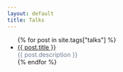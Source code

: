 ```yaml
---
layout: default
title: Talks
---
```

<ul class="posts">
  {% for post in site.tags["talks"] %}
    <li>
      <a href="{{ post.external_url }}">{{ post.title }}</a>
      <div class="text" style="color: #718096">{{ post.description }}</div>
    </li>
  {% endfor %}
</ul>
